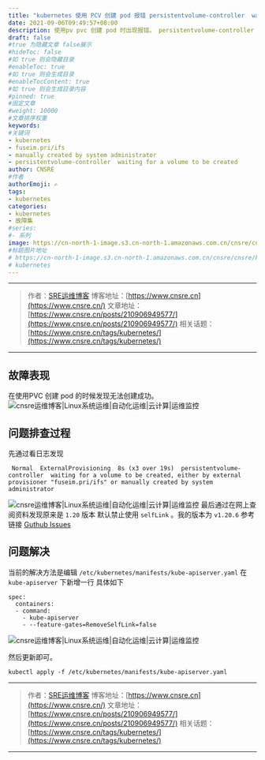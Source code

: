 ```yaml
---
title: "kubernetes 使用 PCV 创建 pod 报错 persistentvolume-controller  waiting for a volume to be created"
date: 2021-09-06T09:49:57+08:00
description: 使用pv pvc 创建 pod 时出现报错。 persistentvolume-controller  waiting for a volume to be created, either by external provisioner "fuseim.pri/ifs" or manually created by system administrator
draft: false
#true 为隐藏文章 false展示
#hideToc: false
#如 true 则会隐藏目录
#enableToc: true
#如 true 则会生成目录
#enableTocContent: true
#如 true 则会生成目录内容
#pinned: true  
#固定文章
#weight: 10000
#文章排序权重
keywords:
#关键词
- kubernetes
- fuseim.pri/ifs
- manually created by system administrator
- persistentvolume-controller  waiting for a volume to be created
author: CNSRE    
#作者
authorEmoji: ✍
tags:
- kubernetes
categories:
- kubernetes
- 故障集
#series:
#- 系列
image: https://cn-north-1-image.s3.cn-north-1.amazonaws.com.cn/cnsre/cnsre/kubernetes.png
#标题图片地址
# https://cn-north-1-image.s3.cn-north-1.amazonaws.com.cn/cnsre/cnsre/kubernetes.png
# kubernetes
---
```


---
> 作者：[SRE运维博客](https://www.cnsre.cn/)
> 博客地址：[https://www.cnsre.cn](https://www.cnsre.cn/)
> 文章地址：[https://www.cnsre.cn/posts/210906949577/](https://www.cnsre.cn/posts/210906949577/)
> 相关话题：[https://www.cnsre.cn/tags/kubernetes/](https://www.cnsre.cn/tags/kubernetes/)
---

## 故障表现
在使用PVC 创建 pod 的时候发现无法创建成功。
![cnsre运维博客|Linux系统运维|自动化运维|云计算|运维监控](https://cn-north-1-image.s3.cn-north-1.amazonaws.com.cn/cnsre/cnsre/20210906102442.png)

## 问题排查过程
先通过看日志发现
``` shell
 Normal  ExternalProvisioning  8s (x3 over 19s)  persistentvolume-controller  waiting for a volume to be created, either by external provisioner "fuseim.pri/ifs" or manually created by system administrator
```
![cnsre运维博客|Linux系统运维|自动化运维|云计算|运维监控](https://cn-north-1-image.s3.cn-north-1.amazonaws.com.cn/cnsre/cnsre/20210906100825.png)
最后通过在网上查阅资料发现原来是 `1.20` 版本 默认禁止使用 `selfLink` 。我的版本为 `v1.20.6`
参考链接 [Guthub Issues](https://github.com/kubernetes-sigs/nfs-subdir-external-provisioner/issues/25)
## 问题解决
当前的解决方法是编辑 `/etc/kubernetes/manifests/kube-apiserver.yaml`
在 `kube-apiserver` 下新增一行
具体如下
``` shell
spec:
  containers:
  - command:
    - kube-apiserver
    - --feature-gates=RemoveSelfLink=false
```
![cnsre运维博客|Linux系统运维|自动化运维|云计算|运维监控](https://cn-north-1-image.s3.cn-north-1.amazonaws.com.cn/cnsre/cnsre/20210906101729.png)

然后更新即可。
``` shell
kubectl apply -f /etc/kubernetes/manifests/kube-apiserver.yaml
```

---
> 作者：[SRE运维博客](https://www.cnsre.cn/)
> 博客地址：[https://www.cnsre.cn](https://www.cnsre.cn/)
> 文章地址：[https://www.cnsre.cn/posts/210906949577/](https://www.cnsre.cn/posts/210906949577/)
> 相关话题：[https://www.cnsre.cn/tags/kubernetes/](https://www.cnsre.cn/tags/kubernetes/)
---

